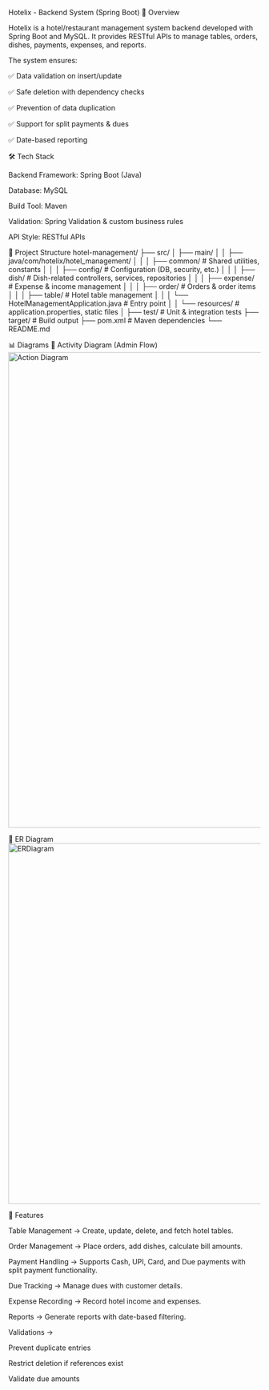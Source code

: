 Hotelix - Backend System (Spring Boot)
📌 Overview

Hotelix is a hotel/restaurant management system backend developed with Spring Boot and MySQL.
It provides RESTful APIs to manage tables, orders, dishes, payments, expenses, and reports.

The system ensures:

✅ Data validation on insert/update

✅ Safe deletion with dependency checks

✅ Prevention of data duplication

✅ Support for split payments & dues

✅ Date-based reporting

🛠️ Tech Stack

Backend Framework: Spring Boot (Java)

Database: MySQL

Build Tool: Maven

Validation: Spring Validation & custom business rules

API Style: RESTful APIs

📂 Project Structure
hotel-management/
├── src/
│   ├── main/
│   │   ├── java/com/hotelix/hotel_management/
│   │   │   ├── common/     # Shared utilities, constants
│   │   │   ├── config/     # Configuration (DB, security, etc.)
│   │   │   ├── dish/       # Dish-related controllers, services, repositories
│   │   │   ├── expense/    # Expense & income management
│   │   │   ├── order/      # Orders & order items
│   │   │   ├── table/      # Hotel table management
│   │   │   └── HotelManagementApplication.java  # Entry point
│   │   └── resources/      # application.properties, static files
│   ├── test/               # Unit & integration tests
├── target/                 # Build output
├── pom.xml                 # Maven dependencies
└── README.md

📊 Diagrams
🔹 Activity Diagram (Admin Flow)
<img width="526" height="951" alt="Action Diagram" src="https://github.com/user-attachments/assets/73a50697-23d2-49b0-bc2c-185770bbc8e2" />

🔹 ER Diagram
<img width="1401" height="721" alt="ERDiagram" src="https://github.com/user-attachments/assets/8acea475-d4f3-422b-88c6-34d4f9ba312c" />


🚀 Features

Table Management → Create, update, delete, and fetch hotel tables.

Order Management → Place orders, add dishes, calculate bill amounts.

Payment Handling → Supports Cash, UPI, Card, and Due payments with split payment functionality.

Due Tracking → Manage dues with customer details.

Expense Recording → Record hotel income and expenses.

Reports → Generate reports with date-based filtering.

Validations →

Prevent duplicate entries

Restrict deletion if references exist

Validate due amounts
